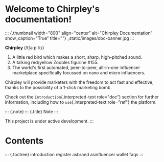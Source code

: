 Welcome to Chirpley\'s documentation!
===================================

::: {.thumbnail width="800" align="center" alt="Chirpley Documentation" show_caption="True" title=""}
\_static/images/doc-banner.jpg
:::

**Chirpley** (/tʃəːp liː/)

1.  A little red bird which makes a short, sharp, high-pitched sound.
2.  A talking red/yellow Zoobles figurine \#155.
3.  The world's first automated, peer-to-peer, all-in-one influencer
    marketplace specifically focussed on nano and micro influencers.

Chirpley will provide marketers with the freedom to act fast and
effective, thanks to the possibility of a 1-click marketing bomb.

Check out the `Introduction`{.interpreted-text role="doc"} section for
further information, including how to `use`{.interpreted-text
role="ref"} the platform.

::: {.note}
::: {.title}
Note
:::

This project is under active development.
:::

# Contents

::: {.toctree}
introduction register asbrand asinfluencer wallet faqs
:::
